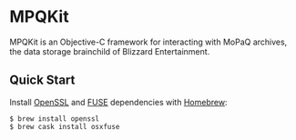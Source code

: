 # MPQKit

MPQKit is an Objective-C framework for interacting with MoPaQ archives, the data storage brainchild of Blizzard Entertainment. 

## Quick Start

Install [OpenSSL](https://www.openssl.org/) and [FUSE](https://osxfuse.github.io/) dependencies with [Homebrew](https://brew.sh/):

```
$ brew install openssl
$ brew cask install osxfuse
```

